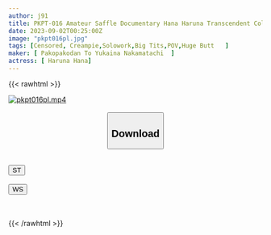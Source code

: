 ```yaml
---
author: j91
title: PKPT-016 Amateur Saffle Documentary Hana Haruna Transcendent Colossal Tits Office Lady Who Will Not Get Tired No Matter How Many Times She Gets Titty Fucked
date: 2023-09-02T00:25:00Z
image: "pkpt016pl.jpg"
tags: [Censored, Creampie,Solowork,Big Tits,POV,Huge Butt	]
maker: [ Pakopakodan To Yukaina Nakamatachi  ]
actress: [ Haruna Hana]
---
```



{{< rawhtml >}}

<div class="video" data-videoid="pdDbeRr6lxTrKQd">
    <a href="javascript:;">
        <img src="https://my.j91.asia/posts/pkpt016pl/pkpt016pl.jpg" width="WIDTH" height="HEIGHT" alt="pkpt016pl.mp4" loading="lazy">
    </a>
</div>

<script type="text/javascript" src="https://j91.asia/asset/on-demand-st.js"></script>

<br>
  <link rel="stylesheet" href="https://j91.asia/asset/bs5.css">
  
  <center>
  <button class="btn btn-primary" type="button" data-bs-toggle="collapse" data-bs-target=".multi-collapse" aria-expanded="false" aria-controls="multiCollapseExample1 multiCollapseExample2"><h2>Download</h2></button></center>
</p>
<div class="row">
  <div class="col">
    <div class="collapse multi-collapse" id="multiCollapseExample1">
      <div class="card card-body">
	      	      <br>
<div class="buttons">  
<a href="https://streamtape.to/v/pdDbeRr6lxTrKQd"><button class="btn-hover color-3"><i class="fa fa-download"></i> ST</button></a></div>
    </div>
  </div>
</div>
  <div class="col">
    <div class="collapse multi-collapse" id="multiCollapseExample2">
      <div class="card card-body">
	      <br>
<div class="buttons">
    <a href="https://wolfstream.tv/j4v8ki3jff15"><button class="btn-hover color-9"><i class="fa fa-download"></i> WS</button></a></div>
<br><br>
      </div>
    </div>
  </div>
</div>

{{< /rawhtml >}}